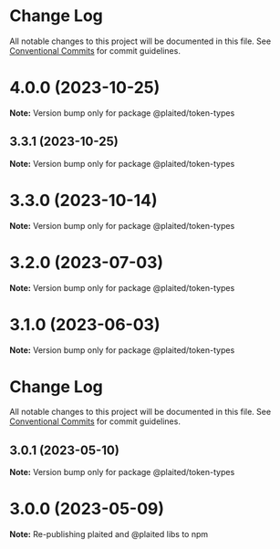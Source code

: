 # Change Log

All notable changes to this project will be documented in this file.
See [Conventional Commits](https://conventionalcommits.org) for commit guidelines.

# 4.0.0 (2023-10-25)

**Note:** Version bump only for package @plaited/token-types

## 3.3.1 (2023-10-25)

**Note:** Version bump only for package @plaited/token-types

# 3.3.0 (2023-10-14)

**Note:** Version bump only for package @plaited/token-types

# 3.2.0 (2023-07-03)

**Note:** Version bump only for package @plaited/token-types

# 3.1.0 (2023-06-03)

**Note:** Version bump only for package @plaited/token-types

# Change Log

All notable changes to this project will be documented in this file. See
[Conventional Commits](https://conventionalcommits.org) for commit guidelines.

## 3.0.1 (2023-05-10)

**Note:** Version bump only for package @plaited/token-types

# 3.0.0 (2023-05-09)

**Note:** Re-publishing plaited and @plaited libs to npm
